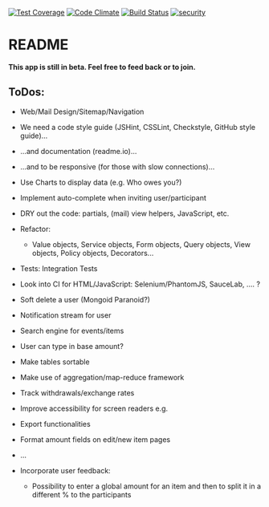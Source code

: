 [![Test Coverage](https://codeclimate.com/github/Elyasin/Come-Malaka-Expenses/badges/coverage.svg)](https://codeclimate.com/github/Elyasin/Come-Malaka-Expenses) [![Code Climate](https://codeclimate.com/github/Elyasin/Come-Malaka-Expenses/badges/gpa.svg)](https://codeclimate.com/github/Elyasin/Come-Malaka-Expenses) [![Build Status](https://travis-ci.org/Elyasin/Come-Malaka-Expenses.svg?branch=master)](https://travis-ci.org/Elyasin/Come-Malaka-Expenses) [![security](https://hakiri.io/github/Elyasin/Come-Malaka-Expenses/master.svg)](https://hakiri.io/github/Elyasin/Come-Malaka-Expenses/master)

# README

**This app is still in beta. Feel free to feed back or to join.**

## ToDos:

 * Web/Mail Design/Sitemap/Navigation

 * We need a code style guide (JSHint, CSSLint, Checkstyle, GitHub style guide)...

 * ...and documentation (readme.io)...

 * ...and to be responsive (for those with slow connections)...

 * Use Charts to display data (e.g. Who owes you?)

 * Implement auto-complete when inviting user/participant

 * DRY out the code: partials, (mail) view helpers, JavaScript, etc.

 * Refactor:
 	* Value objects, Service objects, Form objects, Query objects, View objects, Policy objects, Decorators...

 * Tests: Integration Tests

 * Look into CI for HTML/JavaScript: Selenium/PhantomJS, SauceLab, .... ?

 * Soft delete a user (Mongoid Paranoid?)

 * Notification stream for user

 * Search engine for events/items

 * User can type in base amount?

 * Make tables sortable

 * Make use of aggregation/map-reduce framework

 * Track withdrawals/exchange rates

 * Improve accessibility for screen readers e.g.

 * Export functionalities

 * Format amount fields on edit/new item pages

 * ...

 * Incorporate user feedback:
 	* Possibility to enter a global amount for an item and then to split it in a different % to the participants
